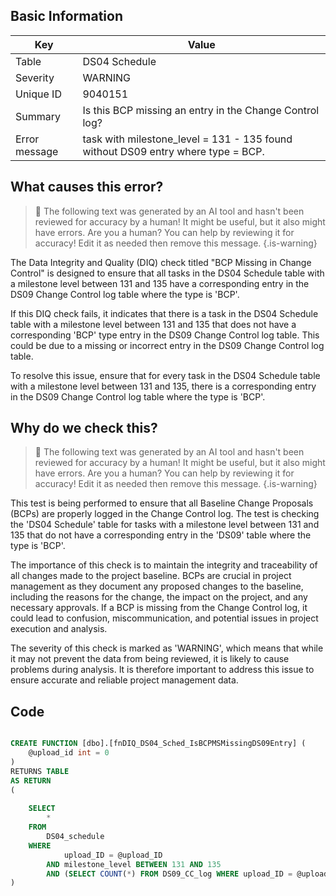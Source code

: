 ## Basic Information
| Key         | Value          |
|-------------|----------------|
| Table       | DS04 Schedule |
| Severity    | WARNING |
| Unique ID   | 9040151   |
| Summary     | Is this BCP missing an entry in the Change Control log? |
| Error message | task with milestone_level = 131 - 135 found without DS09 entry where type = BCP. |

## What causes this error?

> :robot: The following text was generated by an AI tool and hasn't been reviewed for accuracy by a human! It might be useful, but it also might have errors. Are you a human? You can help by reviewing it for accuracy! Edit it as needed then remove this message.
{.is-warning}

The Data Integrity and Quality (DIQ) check titled "BCP Missing in Change Control" is designed to ensure that all tasks in the DS04 Schedule table with a milestone level between 131 and 135 have a corresponding entry in the DS09 Change Control log table where the type is 'BCP'. 

If this DIQ check fails, it indicates that there is a task in the DS04 Schedule table with a milestone level between 131 and 135 that does not have a corresponding 'BCP' type entry in the DS09 Change Control log table. This could be due to a missing or incorrect entry in the DS09 Change Control log table.

To resolve this issue, ensure that for every task in the DS04 Schedule table with a milestone level between 131 and 135, there is a corresponding entry in the DS09 Change Control log table where the type is 'BCP'.
## Why do we check this?

> :robot: The following text was generated by an AI tool and hasn't been reviewed for accuracy by a human! It might be useful, but it also might have errors. Are you a human? You can help by reviewing it for accuracy! Edit it as needed then remove this message.
{.is-warning}

This test is being performed to ensure that all Baseline Change Proposals (BCPs) are properly logged in the Change Control log. The test is checking the 'DS04 Schedule' table for tasks with a milestone level between 131 and 135 that do not have a corresponding entry in the 'DS09' table where the type is 'BCP'. 

The importance of this check is to maintain the integrity and traceability of all changes made to the project baseline. BCPs are crucial in project management as they document any proposed changes to the baseline, including the reasons for the change, the impact on the project, and any necessary approvals. If a BCP is missing from the Change Control log, it could lead to confusion, miscommunication, and potential issues in project execution and analysis. 

The severity of this check is marked as 'WARNING', which means that while it may not prevent the data from being reviewed, it is likely to cause problems during analysis. It is therefore important to address this issue to ensure accurate and reliable project management data.
## Code

```sql

CREATE FUNCTION [dbo].[fnDIQ_DS04_Sched_IsBCPMSMissingDS09Entry] (
	@upload_id int = 0
)
RETURNS TABLE
AS RETURN
(
	
	SELECT 
		*
	FROM
		DS04_schedule
	WHERE
			upload_ID = @upload_ID
		AND milestone_level BETWEEN 131 AND 135
		AND (SELECT COUNT(*) FROM DS09_CC_log WHERE upload_ID = @upload_ID AND type = 'BCP') = 0
)
```
